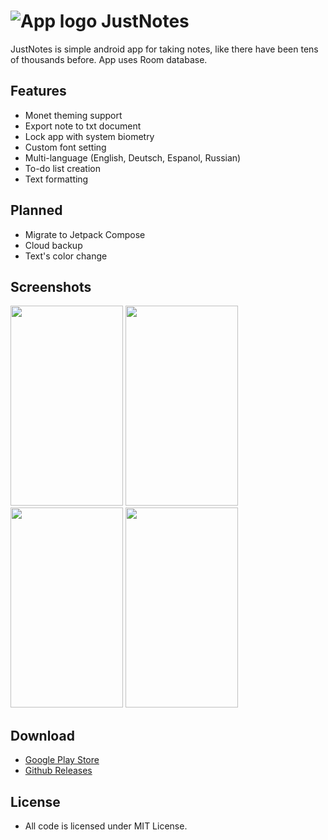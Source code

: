 # ![App logo](app/src/main/res/mipmap-mdpi/ic_launcher.png) JustNotes


JustNotes is simple android app for taking notes, like there have been tens of thousands before. App uses Room database.

## Features
 - Monet theming support
 - Export note to txt document
 - Lock app with system biometry
 - Custom font setting
 - Multi-language (English, Deutsch, Espanol, Russian)
 - To-do list creation
 - Text formatting

## Planned
 - Migrate to Jetpack Compose
 - Cloud backup
 - Text's color change

## Screenshots
<img src="https://github.com/jjewuz/JustNotes/assets/53698992/a15a1c61-3424-46d2-a234-dec12ce0be5d" width="180" height="320" />
<img src="https://github.com/jjewuz/JustNotes/assets/53698992/6503cdf5-6193-4d8d-ab5d-204d0f113a41" width="180" height="320" />
<img src="https://github.com/jjewuz/JustNotes/assets/53698992/1de193b5-7e6a-4441-970e-0aece6e0b05a" width="180" height="320" />
<img src="https://github.com/jjewuz/JustNotes/assets/53698992/21f6ff35-072b-413f-8b11-6040cef92e7f" width="180" height="320" />

## Download
 - [Google Play Store](https://play.google.com/store/apps/details?id=com.jjewuz.justnotes)
 - [Github Releases](https://github.com/jjewuz/JustNotes/releases)

## License
- All code is licensed under MIT License.
